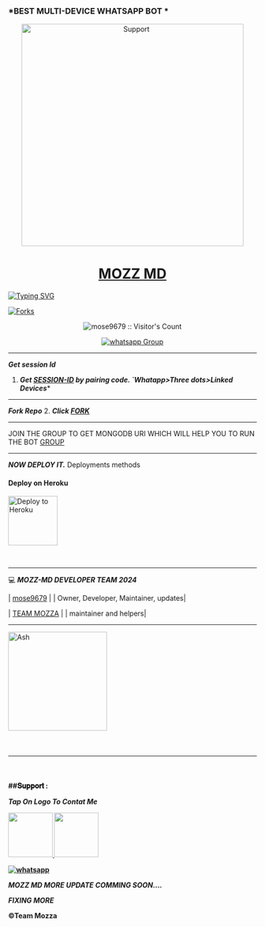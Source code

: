 ### *BEST MULTI-DEVICE WHATSAPP BOT *




</p>
</p>
<p align="center">
  <a href="https://chat.whatsapp.com/HPMkVXigXN44ZSJAqZ3dbY">
    <img alt=Support height="450" src="https://telegra.ph/file/34f698e107f1324c6014c.jpg"> 
    </p>
<h1 align="center">    MOZZ MD
</h1>
<p align="center"> 
    </p>


   [![Typing SVG](https://readme-typing-svg.herokuapp.com?font=Rockstar-ExtraBold&color=F33A6A&lines=THANKYOU+FOR+CHOOSING+MOZZ+MD+MADE+BY;MOSE9679;THANKS+FOR+VISITING+MY+REPO)](https://git.io/typing-svg)



<p align="left">
  <a href="" target="_blank">
    <img alt="Forks" src="https://img.shields.io/github/forks/mose9679/mozz-md" />
  </a>
  
  

</p>
<p align="center"><img src="https://profile-counter.glitch.me/{mose9679}/count.svg" alt="mose9679 :: Visitor's Count" /></p>
<p align="center">
 <a href="https://chat.whatsapp.com/HPMkVXigXN44ZSJAqZ3dbY" target="_blank">
    <img alt="whatsapp Group" src="https://img.shields.io/badge/ MOZZ-BOT Support Group -25D366?style=for-the-badge&logo=whatsapp&logoColor=blue" />
  </a>
</p>

---
***Get session Id***

1. ***Get [SESSION-ID](https://session-dnke.onrender.com/qr) by pairing code. `Whatapp>Three dots>Linked Devices****


--- 
 ***Fork Repo***
2. ***Click [FORK](https://github.com/mose9679/mozz-md/fork)***
 
---

JOIN THE GROUP TO GET MONGODB URI WHICH WILL HELP YOU TO RUN THE BOT
[GROUP](https://chat.whatsapp.com/IIpL6gf6dcq4ial8gaJLE9)

---

 ***NOW  DEPLOY IT.***
Deployments methods

 
<h4 align="left"> Deploy on Heroku
</h4>

</p>

<p align="left" >
    <a href="https://heroku.com/deploy?template=https://github.com/mose9679/mozz-md ">
    <img src="https://telegra.ph/file/873a73bb44e63d9598fa8.png" width="100px" alt="Deploy to Heroku" >
    </a>

</p> 

<br>
   


----

💻 ***MOZZ-MD DEVELOPER TEAM* *2024***
  
| [mose9679](https://github.com/mose9679) |
| Owner, Developer, Maintainer, updates|

| [TEAM MOZZA](https://chat.whatsapp.com/HPMkVXigXN44ZSJAqZ3dbY) |
| maintainer and helpers|


---
<a href="[https://github.com/mose9679.png]"><img src="https://github.com/mose9679.png" width="200" height="200" alt="Ash"/></a>
 </div>
<br>
<h4 align="left">

---

  </br> 
<h4 align="left">
##𝐒𝐮𝐩𝐩𝐨𝐫𝐭 :
    
 ***Tap On Logo To Contat Me***
 <p align="left">
  <a href="mosesnjau174@gmail.com">
    <img src="https://telegra.ph/file/84284eaa31d60db5f2d6c.jpg" align="centre" width="90" />
   <a href="https://wa.me/254769894118?text=Hi%20Mose%20Sir...%20I%20need%20some%20help%20in%20Mozz Bot">
    <img src="https://telegra.ph/file/aa1fd064edcf7c32cf42d.png" align="centre" width="90" />


<p align="left">
  <a aria-label="Join our chats" href="https://chat.whatsapp.com/HPMkVXigXN44ZSJAqZ3dbY" target="_blank">
    <img alt="whatsapp" src="https://img.shields.io/badge/Join Our Bot Group-25D366?style=for-the-badge&logo=whatsapp&logoColor=white" />
  </a>



</br>

***MOZZ MD MORE UPDATE COMMING SOON....***

***FIXING MORE***

©Team Mozza
